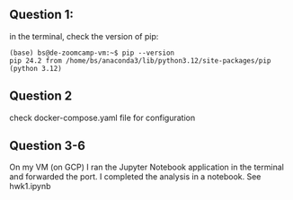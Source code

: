 ## Question 1:
in the terminal, check the version of pip:
```
(base) bs@de-zoomcamp-vm:~$ pip --version
pip 24.2 from /home/bs/anaconda3/lib/python3.12/site-packages/pip (python 3.12)
```
## Question 2
check docker-compose.yaml file for configuration

## Question 3-6
On my VM (on GCP) I ran the Jupyter Notebook application in the terminal and forwarded the port. I completed the analysis in a notebook. See hwk1.ipynb